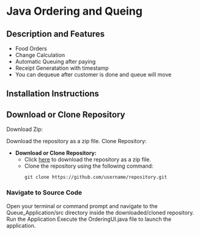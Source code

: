 # Java Ordering and Queing
## Description and Features
- Food Orders
- Change Calculation
- Automatic Queuing after paying
- Receipt Generatation with timestamp
- You can dequeue after customer is done and queue will move

## Installation Instructions
## Download or Clone Repository
Download Zip:

Download the repository as a zip file.
Clone Repository:

- **Download or Clone Repository:**
  - Click [here](https://github.com/username/repository/archive/main.zip) to download the repository as a zip file.
  - Clone the repository using the following command:
    ```
    git clone https://github.com/username/repository.git
    ```

### Navigate to Source Code
Open your terminal or command prompt and navigate to the Queue_Application/src directory inside the downloaded/cloned repository.
Run the Application
Execute the OrderingUI.java file to launch the application.
